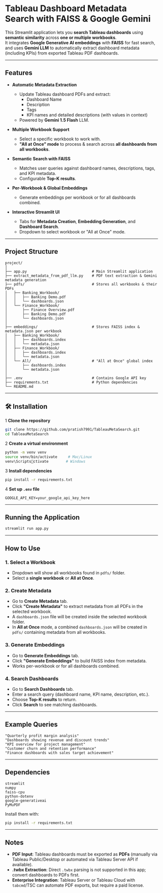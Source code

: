 #  Tableau Dashboard Metadata Search with FAISS & Google Gemini

This Streamlit application lets you **search Tableau dashboards** using **semantic similarity** across **one or multiple workbooks**.  
It integrates **Google Generative AI embeddings** with **FAISS** for fast search, and uses **Gemini LLM** to automatically extract dashboard metadata (including KPIs) from exported Tableau PDF dashboards.

---

## Features

- **Automatic Metadata Extraction**  
  - Update Tableau dashboard PDFs and extract:
    - Dashboard Name
    - Description
    - Tags
    - KPI names and detailed descriptions (with values in context)
  - Powered by **Gemini 1.5 Flash** LLM.

- **Multiple Workbook Support**  
  - Select a specific workbook to work with.
  - **"All at Once" mode** to process & search across **all dashboards from all workbooks**.

- **Semantic Search with FAISS**  
  - Matches user queries against dashboard names, descriptions, tags, and KPI metadata.
  - Configurable **Top-K results**.

- **Per-Workbook & Global Embeddings**  
  - Generate embeddings per workbook or for all dashboards combined.

- **Interactive Streamlit UI**  
  - Tabs for **Metadata Creation**, **Embedding Generation**, and **Dashboard Search**.
  - Dropdown to select workbook or "All at Once" mode.

---

##  Project Structure

```
project/
│
├── app.py                              # Main Streamlit application
├── extract_metadata_from_pdf_llm.py    # PDF text extraction & Gemini metadata generation
├── pdfs/                               # Stores all workbooks & their PDFs
│   ├── Banking_Workbook/
│   │   ├── Banking Demo.pdf
│   │   └── dashboards.json
│   └── Finance_Workbook/
│       ├── Finance Overview.pdf
│       ├── Banking Demo.pdf
│       └── dashboards.json
│
├── embeddings/                         # Stores FAISS index & metadata.json per workbook
│   ├── Banking_Workbook/
│   │   ├── dashboards.index
│   │   └── metadata.json
│   ├── Finance_Workbook/
│   │   ├── dashboards.index
│   │   └── metadata.json
│   └── All/                            # "All at Once" global index
│       ├── dashboards.index
│       └── metadata.json
│
├── .env                                # Contains Google API key
├── requirements.txt                    # Python dependencies
└── README.md
```

---

## 🛠 Installation

1️ **Clone the repository**
```bash
git clone https://github.com/pratish7991/TableauMetaSearch.git
cd TableauMetaSearch
```

2️ **Create a virtual environment**
```bash
python -m venv venv
source venv/bin/activate     # Mac/Linux
venv\Scriptsctivate        # Windows
```

3️ **Install dependencies**
```bash
pip install -r requirements.txt
```

4️ **Set up `.env` file**
```
GOOGLE_API_KEY=your_google_api_key_here
```

---

##  Running the Application
```bash
streamlit run app.py
```

---

##  How to Use

### 1. **Select a Workbook**
- Dropdown will show all workbooks found in `pdfs/` folder.
- Select a **single workbook** or **All at Once**.

### 2. **Create Metadata**
- Go to **Create Metadata** tab.
- Click **"Create Metadata"** to extract metadata from all PDFs in the selected workbook.
- A `dashboards.json` file will be created inside the selected workbook folder.
- In **All at Once** mode, a combined `dashboards.json` will be created in `pdfs/` containing metadata from all workbooks.

### 3. **Generate Embeddings**
- Go to **Generate Embeddings** tab.
- Click **"Generate Embeddings"** to build FAISS index from metadata.
- Works per-workbook or for all dashboards combined.

### 4. **Search Dashboards**
- Go to **Search Dashboards** tab.
- Enter a search query (dashboard name, KPI name, description, etc.).
- Choose **Top-K results** to return.
- Click **Search** to see matching dashboards.

---

##  Example Queries
```
"Quarterly profit margin analysis"
"Dashboards showing revenue and discount trends"
"KPI overview for project management"
"Customer churn and retention performance"
"Finance dashboards with sales target achievement"
```

---

##  Dependencies
```
streamlit
numpy
faiss-cpu
python-dotenv
google-generativeai
PyMuPDF
```
Install them with:
```bash
pip install -r requirements.txt
```

---

##  Notes
- **PDF Input**: Tableau dashboards must be exported as **PDFs** (manually via Tableau Public/Desktop or automated via Tableau Server API if available).
- **.twbx Extraction**: Direct `.twbx` parsing is not supported in this app; convert dashboards to PDFs first.
- **Enterprise Integration**: Tableau Server or Tableau Cloud with `tabcmd`/TSC can automate PDF exports, but require a paid license.
